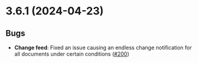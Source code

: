 ﻿# 3.6.1 (2024-04-23)

## Bugs

* **Change feed**: Fixed an issue causing an endless change notification for all documents under certain conditions ([#200](https://github.com/matteobortolazzo/couchdb-net/pull/201))
